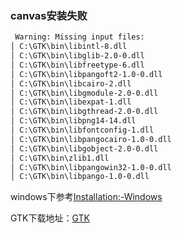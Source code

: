 ### canvas安装失败

```cmd
 Warning: Missing input files:
│ C:\GTK\bin\libintl-8.dll
│ C:\GTK\bin\libglib-2.0-0.dll
│ C:\GTK\bin\libfreetype-6.dll
│ C:\GTK\bin\libpangoft2-1.0-0.dll
│ C:\GTK\bin\libcairo-2.dll
│ C:\GTK\bin\libgmodule-2.0-0.dll
│ C:\GTK\bin\libexpat-1.dll
│ C:\GTK\bin\libgthread-2.0-0.dll
│ C:\GTK\bin\libpng14-14.dll
│ C:\GTK\bin\libfontconfig-1.dll
│ C:\GTK\bin\libpangocairo-1.0-0.dll
│ C:\GTK\bin\libgobject-2.0-0.dll
│ C:\GTK\bin\zlib1.dll
│ C:\GTK\bin\libpangowin32-1.0-0.dll
│ C:\GTK\bin\libpango-1.0-0.dll
```

windows下参考[Installation:-Windows](https://github.com/Automattic/node-canvas/wiki/Installation:-Windows)

GTK下载地址：[GTK](https://iso.mirrors.ustc.edu.cn/gnome/binaries/win64/gtk+/2.22/gtk+-bundle_2.22.1-20101229_win64.zip)